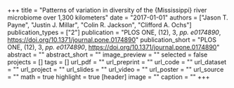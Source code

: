 +++
title = "Patterns of variation in diversity of the {Mississippi} river microbiome over 1,300 kilometers"
date = "2017-01-01"
authors = ["Jason T. Payne", "Justin J. Millar", "Colin R. Jackson", "Clifford A. Ochs"]
publication_types = ["2"]
publication = "PLOS ONE, (12), 3, _pp. e0174890_, https://doi.org/10.1371/journal.pone.0174890"
publication_short = "PLOS ONE, (12), 3, _pp. e0174890_, https://doi.org/10.1371/journal.pone.0174890"
abstract = ""
abstract_short = ""
image_preview = ""
selected = false
projects = []
tags = []
url_pdf = ""
url_preprint = ""
url_code = ""
url_dataset = ""
url_project = ""
url_slides = ""
url_video = ""
url_poster = ""
url_source = ""
math = true
highlight = true
[header]
image = ""
caption = ""
+++
